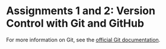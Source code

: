 Assignments 1 and 2: Version Control with Git and GitHub
======

For more information on Git, see the
[official Git documentation](https://git-scm.com/).